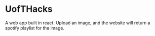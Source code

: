 # UofTHacks
A web app built in react. Upload an image, and the website will return a spotify playlist for the image.
